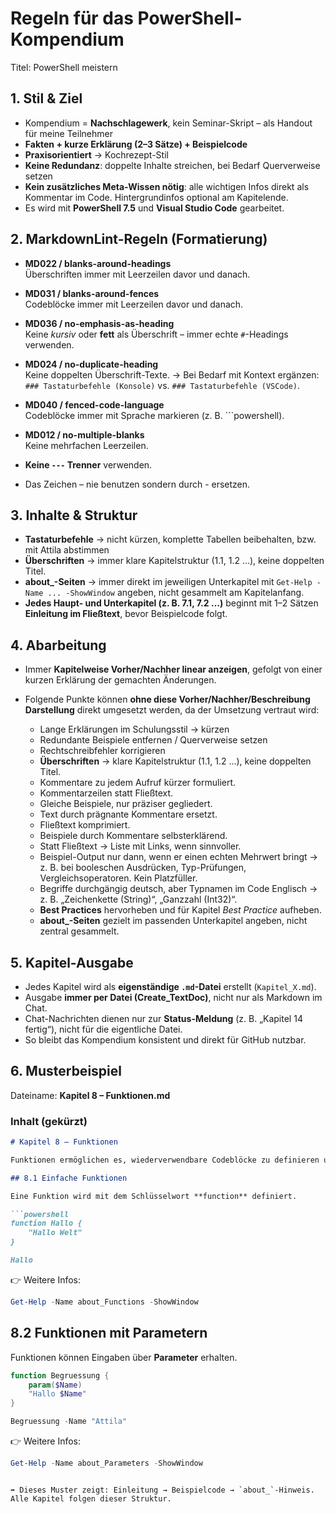 # Regeln für das PowerShell-Kompendium

Titel: PowerShell meistern

## 1. Stil & Ziel

- Kompendium = **Nachschlagewerk**, kein Seminar-Skript – als Handout für meine Teilnehmer  
- **Fakten + kurze Erklärung (2–3 Sätze) + Beispielcode**  
- **Praxisorientiert** → Kochrezept-Stil  
- **Keine Redundanz**: doppelte Inhalte streichen, bei Bedarf Querverweise setzen  
- **Kein zusätzliches Meta-Wissen nötig**: alle wichtigen Infos direkt als Kommentar im Code. Hintergrundinfos optional am Kapitelende.  
- Es wird mit **PowerShell 7.5** und **Visual Studio Code** gearbeitet.  

## 2. MarkdownLint-Regeln (Formatierung)

- **MD022 / blanks-around-headings**  
  Überschriften immer mit Leerzeilen davor und danach.  

- **MD031 / blanks-around-fences**  
  Codeblöcke immer mit Leerzeilen davor und danach.  

- **MD036 / no-emphasis-as-heading**  
  Keine *kursiv* oder **fett** als Überschrift – immer echte `#`-Headings verwenden.  

- **MD024 / no-duplicate-heading**  
  Keine doppelten Überschrift-Texte. → Bei Bedarf mit Kontext ergänzen:  
  `### Tastaturbefehle (Konsole)` vs. `### Tastaturbefehle (VSCode)`.  

- **MD040 / fenced-code-language**  
  Codeblöcke immer mit Sprache markieren (z. B. ```powershell).  

- **MD012 / no-multiple-blanks**  
  Keine mehrfachen Leerzeilen.  

- **Keine `---` Trenner** verwenden.  

- Das Zeichen – nie benutzen sondern durch - ersetzen.

## 3. Inhalte & Struktur

- **Tastaturbefehle** → nicht kürzen, komplette Tabellen beibehalten, bzw. mit Attila abstimmen  
- **Überschriften** → immer klare Kapitelstruktur (1.1, 1.2 …), keine doppelten Titel.  
- **about_-Seiten** → immer direkt im jeweiligen Unterkapitel mit `Get-Help -Name ... -ShowWindow` angeben, nicht gesammelt am Kapitelanfang.  
- **Jedes Haupt- und Unterkapitel (z. B. 7.1, 7.2 …)** beginnt mit 1–2 Sätzen **Einleitung im Fließtext**, bevor Beispielcode folgt.  

## 4. Abarbeitung

- Immer **Kapitelweise Vorher/Nachher linear anzeigen**, gefolgt von einer kurzen Erklärung der gemachten Änderungen.  

- Folgende Punkte können **ohne diese Vorher/Nachher/Beschreibung Darstellung** direkt umgesetzt werden, da der Umsetzung vertraut wird:  
  - Lange Erklärungen im Schulungsstil → kürzen  
  - Redundante Beispiele entfernen / Querverweise setzen  
  - Rechtschreibfehler korrigieren  
  - **Überschriften** → klare Kapitelstruktur (1.1, 1.2 …), keine doppelten Titel.  
  - Kommentare zu jedem Aufruf kürzer formuliert.  
  - Kommentarzeilen statt Fließtext.  
  - Gleiche Beispiele, nur präziser gegliedert.  
  - Text durch prägnante Kommentare ersetzt.  
  - Fließtext komprimiert.  
  - Beispiele durch Kommentare selbsterklärend.  
  - Statt Fließtext → Liste mit Links, wenn sinnvoller.  
  - Beispiel-Output nur dann, wenn er einen echten Mehrwert bringt → z. B. bei booleschen Ausdrücken, Typ-Prüfungen, Vergleichsoperatoren. Kein Platzfüller.  
  - Begriffe durchgängig deutsch, aber Typnamen im Code Englisch → z. B. „Zeichenkette (String)“, „Ganzzahl (Int32)“.  
  - **Best Practices** hervorheben und für Kapitel *Best Practice* aufheben.  
  - **about_-Seiten** gezielt im passenden Unterkapitel angeben, nicht zentral gesammelt.  

## 5. Kapitel-Ausgabe

- Jedes Kapitel wird als **eigenständige `.md`-Datei** erstellt (`Kapitel_X.md`).  
- Ausgabe **immer per Datei (Create_TextDoc)**, nicht nur als Markdown im Chat.  
- Chat-Nachrichten dienen nur zur **Status-Meldung** (z. B. „Kapitel 14 fertig“), nicht für die eigentliche Datei.  
- So bleibt das Kompendium konsistent und direkt für GitHub nutzbar.  

## 6. Musterbeispiel

Dateiname: **Kapitel 8 – Funktionen.md**

### Inhalt (gekürzt)

```markdown
# Kapitel 8 – Funktionen

Funktionen ermöglichen es, wiederverwendbare Codeblöcke zu definieren und übersichtlicher zu arbeiten.

## 8.1 Einfache Funktionen

Eine Funktion wird mit dem Schlüsselwort **function** definiert.

```powershell
function Hallo {
    "Hallo Welt"
}

Hallo
```

👉 Weitere Infos:

```powershell
Get-Help -Name about_Functions -ShowWindow
```

## 8.2 Funktionen mit Parametern

Funktionen können Eingaben über **Parameter** erhalten.

```powershell
function Begruessung {
    param($Name)
    "Hallo $Name"
}

Begruessung -Name "Attila"
```

👉 Weitere Infos:

```powershell
Get-Help -Name about_Parameters -ShowWindow
```
```

➡️ Dieses Muster zeigt: Einleitung → Beispielcode → `about_`-Hinweis. Alle Kapitel folgen dieser Struktur.
